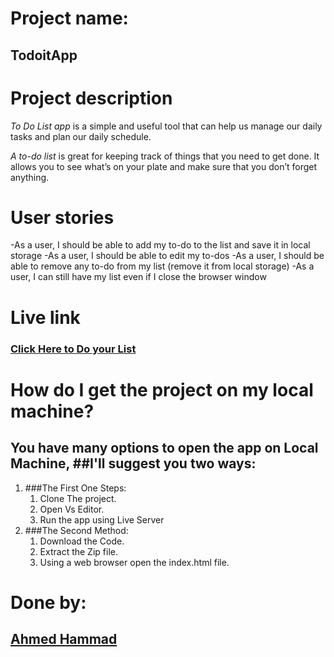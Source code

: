 # Project name:

## **TodoitApp**

# Project description

_To Do List app_ is a simple and useful tool that can help us manage our daily tasks and plan our daily schedule.

_A to-do list_ is great for keeping track of things that you need to get done. It allows you to see what’s on your plate and make sure that you don’t forget anything.

# User stories

-As a user, I should be able to add my to-do to the list and save it in local storage
-As a user, I should be able to edit my to-dos
-As a user, I should be able to remove any to-do from my list (remove it from local storage)
-As a user, I can still have my list even if I close the browser window

# Live link

### [Click Here to Do your List](https://gsg-cf05.github.io/TodoApp-ahammad/)

# How do I get the project on my local machine?

## You have many options to open the app on Local Machine, ##I'll suggest you two ways:

1. ###The First One Steps:
   1. Clone The project.
   2. Open Vs Editor.
   3. Run the app using Live Server
2. ###The Second Method:
   1. Download the Code.
   2. Extract the Zip file.
   3. Using a web browser open the index.html file.

# Done by:

## **[Ahmed Hammad](https://github.com/ahmedhmmad)**
